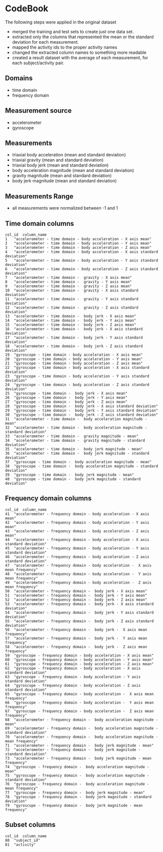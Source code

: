 CodeBook
========

The following steps were applied in the original dataset
 - merged the training and test sets to create just one data set.
 - extracted only the columns that represented the mean or the standard deviation for each measurement.
 - mapped the activity ids to the proper activity names
 - changed the extracted column names to something more readable
 - created a result dataset with the average of each measurement, for each subject/activity pair.

Domains
-------
* time domain
* frequency domain

Measurement source
------------------
* accelerometer
* gyroscope

Measurements
------------
* triaxial body acceleration (mean and standard deviation)
* triaxial gravity (mean and standard deviation)
* triaxial body jerk (mean and standard deviation)
* body acceleration magnitude (mean and standard deviation)
* gravity magnitude (mean and standard deviation)
* body jerk magnitude (mean and standard deviation)

Measurements Range
------------------
* all measurements were normalized between -1 and 1

Time domain columns
-------------------
```
col_id	column_name
1	"accelerometer - time domain - body acceleration - X axis mean"
2	"accelerometer - time domain - body acceleration - Y axis mean"
3	"accelerometer - time domain - body acceleration - Z axis mean"
4	"accelerometer - time domain - body acceleration - X axis standard deviation"
5	"accelerometer - time domain - body acceleration - Y axis standard deviation"
6	"accelerometer - time domain - body acceleration - Z axis standard deviation"
7	"accelerometer - time domain -  gravity - X axis mean"
8	"accelerometer - time domain -  gravity - Y axis mean"
9	"accelerometer - time domain -  gravity - Z axis mean"
10	"accelerometer - time domain -  gravity - X axis standard deviation"
11	"accelerometer - time domain -  gravity - Y axis standard deviation"
12	"accelerometer - time domain -  gravity - Z axis standard deviation"
13	"accelerometer - time domain -  body jerk - X axis mean"
14	"accelerometer - time domain -  body jerk - Y axis mean"
15	"accelerometer - time domain -  body jerk - Z axis mean"
16	"accelerometer - time domain -  body jerk - X axis standard deviation"
17	"accelerometer - time domain -  body jerk - Y axis standard deviation"
18	"accelerometer - time domain -  body jerk - Z axis standard deviation"
19	"gyroscope - time domain - body acceleration - X axis mean"
20	"gyroscope - time domain - body acceleration - Y axis mean"
21	"gyroscope - time domain - body acceleration - Z axis mean"
22	"gyroscope - time domain - body acceleration - X axis standard deviation"
23	"gyroscope - time domain - body acceleration - Y axis standard deviation"
24	"gyroscope - time domain - body acceleration - Z axis standard deviation"
25	"gyroscope - time domain -  body jerk - X axis mean"
26	"gyroscope - time domain -  body jerk - Y axis mean"
27	"gyroscope - time domain -  body jerk - Z axis mean"
28	"gyroscope - time domain -  body jerk - X axis standard deviation"
29	"gyroscope - time domain -  body jerk - Y axis standard deviation"
30	"gyroscope - time domain -  body jerk - Z axis standard deviation"
31	"accelerometer - time domain -  body acceleration magnitude - mean"
32	"accelerometer - time domain -  body acceleration magnitude - standard deviation"
33	"accelerometer - time domain -  gravity magnitude - mean"
34	"accelerometer - time domain -  gravity magnitude - standard deviation"
35	"accelerometer - time domain -  body jerk magnitude - mean"
36	"accelerometer - time domain -  body jerk magnitude - standard deviation"
37	"gyroscope - time domain -  body acceleration magnitude - mean"
38	"gyroscope - time domain -  body acceleration magnitude - standard deviation"
39	"gyroscope - time domain -  body jerk magnitude - mean"
40	"gyroscope - time domain -  body jerk magnitude - standard deviation"
```

Frequency domain columns
------------------------
```
col_id	column_name
41	"accelerometer - frequency domain - body acceleration - X axis mean"
42	"accelerometer - frequency domain - body acceleration - Y axis mean"
43	"accelerometer - frequency domain - body acceleration - Z axis mean"
44	"accelerometer - frequency domain - body acceleration - X axis standard deviation"
45	"accelerometer - frequency domain - body acceleration - Y axis standard deviation"
46	"accelerometer - frequency domain - body acceleration - Z axis standard deviation"
47	"accelerometer - frequency domain - body acceleration -  X axis mean frequency"
48	"accelerometer - frequency domain - body acceleration -  Y axis mean frequency"
49	"accelerometer - frequency domain - body acceleration -  Z axis mean frequency"
50	"accelerometer - frequency domain -  body jerk - X axis mean"
51	"accelerometer - frequency domain -  body jerk - Y axis mean"
52	"accelerometer - frequency domain -  body jerk - Z axis mean"
53	"accelerometer - frequency domain -  body jerk - X axis standard deviation"
54	"accelerometer - frequency domain -  body jerk - Y axis standard deviation"
55	"accelerometer - frequency domain -  body jerk - Z axis standard deviation"
56	"accelerometer - frequency domain -  body jerk -  X axis mean frequency"
57	"accelerometer - frequency domain -  body jerk -  Y axis mean frequency"
58	"accelerometer - frequency domain -  body jerk -  Z axis mean frequency"
59	"gyroscope - frequency domain - body acceleration - X axis mean"
60	"gyroscope - frequency domain - body acceleration - Y axis mean"
61	"gyroscope - frequency domain - body acceleration - Z axis mean"
62	"gyroscope - frequency domain - body acceleration - X axis standard deviation"
63	"gyroscope - frequency domain - body acceleration - Y axis standard deviation"
64	"gyroscope - frequency domain - body acceleration - Z axis standard deviation"
65	"gyroscope - frequency domain - body acceleration -  X axis mean frequency"
66	"gyroscope - frequency domain - body acceleration -  Y axis mean frequency"
67	"gyroscope - frequency domain - body acceleration -  Z axis mean frequency"
68	"accelerometer - frequency domain -  body acceleration magnitude - mean"
69	"accelerometer - frequency domain -  body acceleration magnitude - standard deviation"
70	"accelerometer - frequency domain -  body acceleration magnitude - mean frequency"
71	"accelerometer - frequency domain -  body jerk magnitude - mean"
72	"accelerometer - frequency domain -  body jerk magnitude - standard deviation"
73	"accelerometer - frequency domain -  body jerk magnitude - mean frequency"
74	"gyroscope - frequency domain -  body acceleration magnitude - mean"
75	"gyroscope - frequency domain -  body acceleration magnitude - standard deviation"
76	"gyroscope - frequency domain -  body acceleration magnitude - mean frequency"
77	"gyroscope - frequency domain -  body jerk magnitude - mean"
78	"gyroscope - frequency domain -  body jerk magnitude - standard deviation"
79	"gyroscope - frequency domain -  body jerk magnitude - mean frequency"
```

Subset columns
--------------
```
col_id	column_name
80	"subject_id"
81	"activity"
```
